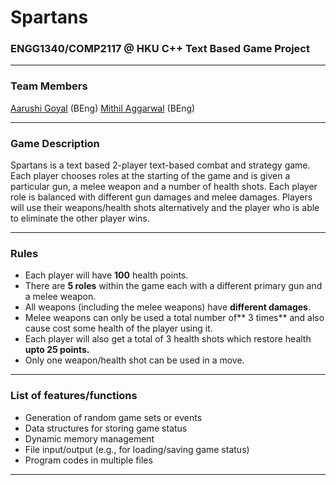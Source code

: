# Spartans 
### ENGG1340/COMP2117 @ HKU C++ Text Based Game Project
------------
### Team Members ###
[Aarushi Goyal](https://github.com/aarushi26-sys "Aarushi Goyal") (BEng)
[Mithil Aggarwal](http://github.com/dotus "Mithil Aggarwal")  (BEng) 

------------

### Game Description ###
Spartans is a text based 2-player text-based combat and strategy game. Each player chooses roles at the starting of the game and is given a particular gun, a melee weapon and a number of health shots. Each player role is balanced with different gun damages and melee damages. Players will use their weapons/health shots alternatively and the player who is able to eliminate the other player wins.

------------

### Rules ###

- Each player will have **100** health points.
- There are **5 roles** within the game each with a different primary gun and a melee weapon.
-  All weapons (including the melee weapons) have **different damages**.
- Melee weapons can only be used a total number of** 3 times** and also cause cost some health of the player using it.
-  Each player will also get a total of 3 health shots which restore health **upto 25 points.** 
-  Only one weapon/health shot can be used in a move. 


------------

### List of  features/functions
- Generation of random game sets or events
- Data structures for storing game status
- Dynamic memory management
- File input/output (e.g., for loading/saving game status)
- Program codes in multiple files


------------

